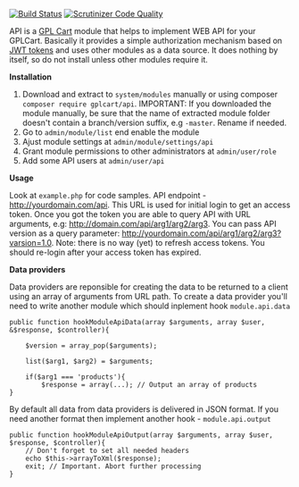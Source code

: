 [![Build Status](https://scrutinizer-ci.com/g/gplcart/api/badges/build.png?b=master)](https://scrutinizer-ci.com/g/gplcart/api/build-status/master)
[![Scrutinizer Code Quality](https://scrutinizer-ci.com/g/gplcart/api/badges/quality-score.png?b=master)](https://scrutinizer-ci.com/g/gplcart/api/?branch=master)

API is a [GPL Cart](https://github.com/gplcart/gplcart) module that helps to implement WEB API for your GPLCart. Basically it provides a simple authorization mechanism based on [JWT tokens](https://jwt.io) and uses other modules as a data source. It does nothing by itself, so do not install unless other modules require it.

**Installation**

1. Download and extract to `system/modules` manually or using composer `composer require gplcart/api`. IMPORTANT: If you downloaded the module manually, be sure that the name of extracted module folder doesn't contain a branch/version suffix, e.g `-master`. Rename if needed.
2. Go to `admin/module/list` end enable the module
3. Ajust module settings at `admin/module/settings/api`
4. Grant module permissions to other administrators at `admin/user/role`
5. Add some API users at `admin/user/api`

**Usage**

Look at `example.php` for code samples.
API endpoint - http://yourdomain.com/api. This URL is used for initial login to get an access token. Once you got the token you are able to query API with URL arguments, e.g: http://domain.com/api/arg1/arg2/arg3. You can pass API version as a query parameter: http://yourdomain.com/api/arg1/arg2/arg3?varsion=1.0. Note: there is no way (yet) to refresh access tokens. You should re-login after your access token has expired.

**Data providers**

Data providers are reponsible for creating the data to be returned to a client using an array of arguments from URL path. To create a data provider you'll need to write another module which should inplement hook `module.api.data`

    public function hookModuleApiData(array $arguments, array $user, &$response, $controller){
    	
		$version = array_pop($arguments);
    	
		list($arg1, $arg2) = $arguments;
    
    	if($arg1 === 'products'){
    		$response = array(...); // Output an array of products
    }

By default all data from data providers is delivered in JSON format. If you need another format then implement another hook - `module.api.output`

    public function hookModuleApiOutput(array $arguments, array $user, $response, $controller){
        // Don't forget to set all needed headers
		echo $this->arrayToXml($response);
		exit; // Important. Abort further processing
    }
